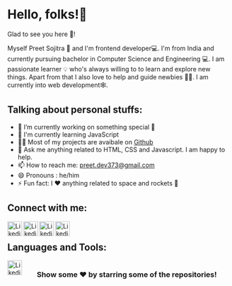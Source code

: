 # Hello, folks!👋 <!-- Add moving hand gif-->

Glad to see you here 🤩! <!-- Add visitor stats-->

Myself Preet Sojitra 🙇 and I'm frontend developer💻. I'm from India and currently pursuing bachelor in Computer Science and Engineering 💻. I am passionate learner 💡 who's always willing to to learn and explore new things. Apart from that I also love to help and guide newbies 👨‍💻. I am currently into web development🕸️.

## Talking about personal stuffs: 

* 🔭 I’m currently working on something special 🤭 <br/>
* 🌱 I'm currently learning JavaScript <br/>
* 👨‍💻 Most of my projects are avaibale on [Github](https://github.com/Preet-Sojitra?tab=repositories) <br/>
* 💬 Ask me anything related to HTML, CSS and Javascript. I am happy to help. <br/>
* 📫 How to reach me: preet.dev373@gmail.com <br/>
* 😄 Pronouns : he/him <br/>
* ⚡ Fun fact: I ❤️ anything related to space and rockets 🚀<br/>

## Connect with me:
[<img align = "left" alt = "Likedin" width = "33px" src = "https://cdn-icons-png.flaticon.com/512/174/174857.png" />][linkedin]
[<img align = "left" alt = "Likedin" width = "33px" src = "https://cdn-icons-png.flaticon.com/512/733/733579.png" />][twitter]
[<img align = "left" alt = "Likedin" width = "33px" src = "https://cdn-icons-png.flaticon.com/512/1409/1409946.png" />][instagram]
[<img align = "left" alt = "Likedin" width = "33px" src = "https://cdn-icons-png.flaticon.com/512/2111/2111624.png" />][spotify] <br/>

[linkedin]: https://www.linkedin.com/in/preet-sojitra/
[twitter]: https://twitter.com/Preet_Sojitra03
[instagram]: https://www.instagram.com/preet.codes/
[spotify]: https://open.spotify.com/user/6jbhehd0zs66e78kpi1hmmlbc?si=Hq9p8VQfTHOc9pf3RIYpyg

## Languages and Tools:
[<img align = "left" alt = "Likedin" width = "33px" src = "https://cdn-icons-png.flaticon.com/512/174/174854.png" />][HTML5]

[HTML5]: https://cdn-icons-png.flaticon.com/512/174/174854.png

#
<h3 align = "center"> <b> Show some ❤️ by starring some of the repositories! </b> </h3>
